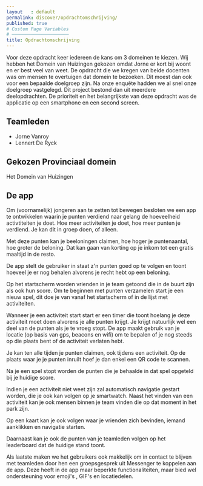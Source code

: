 ```yaml
---
layout   : default
permalink: discover/opdrachtomschrijving/
published: true
# Custom Page Variables
# ─────────────────────
title: Opdrachtomschrijving
---
```


Voor deze opdracht keer iedereen de kans om 3 domeinen te kiezen. Wij hebben het Domein van Huizingen gekozen omdat Jorne er kort bij woont en er best veel van weet. De opdracht die we kregen van beide docenten was om mensen te overtuigen dat domein te bezoeken. Dit moest dan ook voor een bepaalde doelgroep zijn. Na onze enquête hadden we al snel onze doelgroep vastgelegd. Dit project bestond dan uit meerdere deelopdrachten. De prioriteit en het belangrijkste van deze opdracht was de applicatie op een smartphone en een second screen.

## Teamleden
- Jorne Vanroy
- Lennert De Ryck

## Gekozen Provinciaal domein
Het Domein van Huizingen

## De app
Om (voornamelijk) jongeren aan te zetten tot bewegen besloten we een app te ontwikkelen waarin je punten verdiend naar gelang de hoeveelheid activtiteiten je doet. Hoe meer activiteiten je doet, hoe meer punten je verdiend. Je kan dit in groep doen, of alleen.

Met deze punten kan je beeloningen claimen, hoe hoger je puntenaantal, hoe groter de beloning. Dat kan gaan van korting op je inkom tot een gratis maaltijd in de resto.

De app stelt de gebruiker in staat z'n punten goed op te volgen en toont hoeveel je er nog behalen alvorens je recht hebt op een beloning.

Op het startscherm worden vrienden in je team getoond die in de buurt zijn als ook hun score. Om te beginnen met punten verzamelen start je een nieuw spel, dit doe je van vanaf het startscherm of in de lijst met activiteiten.

Wanneer je een activiteit start start er een timer die toont hoelang je deze activiteit moet doen alvorens je alle punten krijgt. Je krijgt natuurlijk wel een deel van de punten als je te vroeg stopt. De app maakt gebruik van je locatie (op basis van gps, beacons en wifi) om te bepalen of je nog steeds op die plaats bent of de activiteit verlaten hebt.

Je kan ten alle tijden je punten claimen, ook tijdens een activiteit. Op de plaats waar je je punten inruilt hoef je dan enkel een QR code te scannen.

Na je een spel stopt worden de punten die je behaalde in dat spel opgeteld bij je huidige score.

Indien je een activiteit niet weet zijn zal automatisch navigatie gestart worden, die je ook kan volgen op je smartwatch. Naast het vinden van een activiteit kan je ook mensen binnen je team vinden die op dat moment in het park zijn.

Op een kaart kan je ook volgen waar je vrienden zich bevinden, iemand aanklikken en navigatie starten.

Daarnaast kan je ook de punten van je teamleden volgen op het leaderboard dat de huidige stand toont.

Als laatste maken we het gebruikers ook makkelijk om in contact te blijven met teamleden door hen een groepsgesprek uit Messenger te koppelen aan de app. Deze heeft in de app maar beperkte functionaliteiten, maar bied wel ondersteuning voor emoji's , GIF's en locatiedelen.